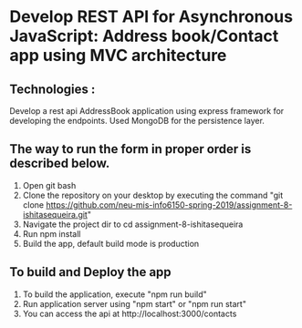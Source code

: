 # Develop REST API for Asynchronous JavaScript: Address book/Contact app using MVC architecture

## Technologies :
Develop a rest api AddressBook application using express framework for developing the endpoints.
Used MongoDB for the persistence layer.

## The way to run the form in proper order is described below.
1. Open git bash
2. Clone the repository on your desktop by executing the command "git clone https://github.com/neu-mis-info6150-spring-2019/assignment-8-ishitasequeira.git"
3. Navigate the project dir to cd assignment-8-ishitasequeira
4. Run npm install
5. Build the app, default build mode is production

## To build and Deploy the app
1. To build the application, execute "npm run build"
2. Run application server using "npm start" or "npm run start"
3. You can access the api at http://localhost:3000/contacts
